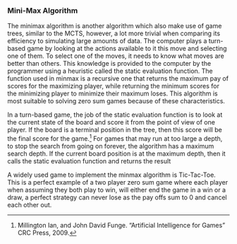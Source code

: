 ### Mini-Max Algorithm

The minimax algorithm is another algorithm which also make use of game trees, similar to the MCTS, however, a lot more trivial when comparing its efficiency to simulating large amounts of data. The computer plays a turn-based game by looking at the actions available to it this move and selecting one of them. To select one of the moves, it needs to know what moves are better than others. This knowledge is provided to the computer by the programmer using a heuristic called the static evaluation function. The function used in minmax is a recursive one that returns the maximum pay of scores for the maximizing player, while returning the minimum scores for the minimizing player to minimize their maximum loses. This algorithm is most suitable to solving zero sum games because of these characteristics.

In a turn-based game, the job of the static evaluation function is to look at the current state of the board and score it from the point of view of one player. If the board is a terminal position in the tree, then this score will be the final score for the game.[^22] For games that may run at too large a depth, to stop the search from going on forever, the algorithm has a maximum search depth. If the current board position is at the maximum depth, then it calls the static evaluation function and returns the result

A widely used game to implement the minmax algorithm is Tic-Tac-Toe. This is a perfect example of a two player zero sum game where each player when assuming they both play to win, will either end the game in a win or a draw, a perfect strategy can never lose as the pay offs sum to 0 and cancel each other out.

[^22]: Millington Ian, and John David Funge. “Artificial Intelligence for Games” CRC Press, 2009.
